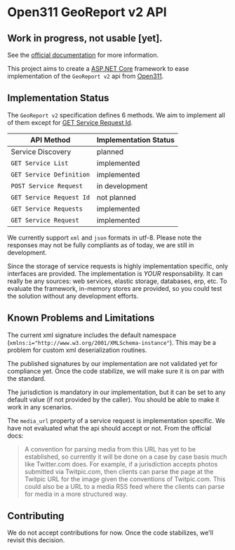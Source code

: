 # Open311 GeoReport v2 API

## Work in progress, not usable [yet].

See the [official documentation](http://wiki.open311.org/GeoReport_v2/) for more information.

This project aims to create a [ASP.NET Core](https://docs.microsoft.com/en-ca/aspnet/core/)
framework to ease implementation of the `GeoReport v2` api from [Open311](http://www.open311.org/).

## Implementation Status

The `GeoReport v2` specification defines 6 methods. We aim to implement all of them
except for [GET Service Request Id](http://wiki.open311.org/GeoReport_v2/#get-servicerequestid-from-a-token).

| API Method               | Implementation Status |
|--------------------------|-----------------------|
| Service Discovery        | planned               |
| `GET Service List`       | implemented           |
| `GET Service Definition` | implemented           |
| `POST Service Request`   | in development        |
| `GET Service Request Id` | not planned           |
| `GET Service Requests`   | implemented           |
| `GET Service Request`    | implemented           |

We currently support `xml` and `json` formats in utf-8. Please note the responses may not be fully
compliants as of today, we are still in development.

Since the storage of service requests is highly implementation specific, only interfaces are provided.
The implementation is *YOUR* responsability. It can really be any sources: web services, elastic storage,
databases, erp, etc.  To evaluate the framework, in-memory stores are provided, so you could test the
solution without any development efforts.

## Known Problems and Limitations

The current xml signature includes the default namespace (`xmlns:i="http://www.w3.org/2001/XMLSchema-instance"`).
This may be a problem for custom xml deserialization routines.

The published signatures by our implementation are not validated yet for compliance yet.
Once the code stabilize, we will make sure it is on par with the standard.

The jurisdiction is mandatory in our implementation, but it can be set to any default value
(if not provided by the caller). You should be able to make it work in any scenarios.

The `media_url` property of a service request is implementation specific. We have not evaluated
what the api should accept or not.  From the official docs:

> A convention for parsing media from this URL has yet to be established, so currently
> it will be done on a case by case basis much like Twitter.com does. For example,
> if a jurisdiction accepts photos submitted via Twitpic.com, then clients can parse the
> page at the Twitpic URL for the image given the conventions of Twitpic.com.
> This could also be a URL to a media RSS feed where the clients can parse for media
> in a more structured way.

## Contributing

We do not accept contributions for now. Once the code stabilizes, we'll revisit this decision.
